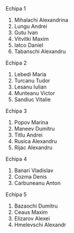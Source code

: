Echipa 1

1. Mihalachi Alexandrina 
2. Lungu Andrei
3. Gutu Ivan
4. Vitvitki Maxim
5. Iatco Daniel
6. Tabanschi Alexandru

Echipa 2
1. Lebedi Maria
2. Turcanu Tudor
3. Lesanu Iulian
4. Munteanu Victor
5. Sandiuc Vitalie

Echipa 3
1. Popov Marina
2. Maneev Dumitru
3. Titlu Andrei
4. Rusica Alexandru
5. Rijac Alexandru

Echipa 4
1. Banari Vladislav
2. Cozma Denis
3. Carbuneanu Anton


Echipa 5
1. Bazaochi Dumitru
2. Ceaus Maxim
3. Elizarov Alexei
4. Hmelevschi Alexandr
